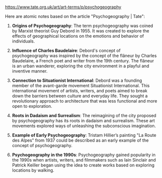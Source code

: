 https://www.tate.org.uk/art/art-terms/p/psychogeography

Here are atomic notes based on the article "Psychogeography | Tate":

1. **Origins of Psychogeography**: The term psychogeography was coined by Marxist theorist Guy Debord in 1955. It was created to explore the effects of geographical locations on the emotions and behavior of individuals.

2. **Influence of Charles Baudelaire**: Debord's concept of psychogeography was inspired by the concept of the flâneur by Charles Baudelaire, a French poet and writer from the 19th century. The flâneur is an urban wanderer, exploring the city environment in a playful and inventive manner.

3. **Connection to Situationist International**: Debord was a founding member of the avant-garde movement Situationist International. This international movement of artists, writers, and poets aimed to break down the barriers between culture and everyday life. They sought a revolutionary approach to architecture that was less functional and more open to exploration.

4. **Roots in Dadaism and Surrealism**: The reimagining of the city proposed by psychogeography has its roots in dadaism and surrealism. These art movements explored ways of unleashing the subconscious imagination.

5. **Example of Early Psychogeography**: Tristam Hillier’s painting "La Route des Alpes" from 1937 could be described as an early example of the concept of psychogeography.

6. **Psychogeography in the 1990s**: Psychogeography gained popularity in the 1990s when artists, writers, and filmmakers such as Iain Sinclair and Patrick Keiller began using the idea to create works based on exploring locations by walking.